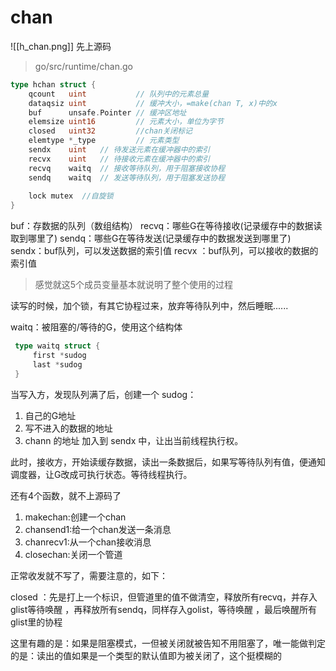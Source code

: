 # chan


![[h_chan.png]]
先上源码


> go/src/runtime/chan.go

```go
type hchan struct {
	qcount   uint           // 队列中的元素总量
	dataqsiz uint           // 缓冲大小，=make(chan T, x)中的x
	buf      unsafe.Pointer // 缓冲区地址
	elemsize uint16         // 元素大小，单位为字节
	closed   uint32         //chan关闭标记
	elemtype *_type         // 元素类型
	sendx    uint   // 待发送元素在缓冲器中的索引
	recvx    uint   // 待接收元素在缓冲器中的索引
	recvq    waitq  // 接收等待队列，用于阻塞接收协程
	sendq    waitq  // 发送等待队列，用于阻塞发送协程
	
	lock mutex  //自旋锁
}
```


buf：存数据的队列（数组结构）
recvq：哪些G在等待接收(记录缓存中的数据读取到哪里了)
sendq：哪些G在等待发送(记录缓存中的数据发送到哪里了)
sendx：buf队列，可以发送数据的索引值
recvx ：buf队列，可以接收的数据的索引值

>感觉就这5个成员变量基本就说明了整个使用的过程

读写的时候，加个锁，有其它协程过来，放弃等待队列中，然后睡眠......


waitq：被阻塞的/等待的G，使用这个结构体

```go
 type waitq struct {
     first *sudog
     last *sudog
 }
```


当写入方，发现队列满了后，创建一个 sudog：
1. 自己的G地址
2. 写不进入的数据的地址
3. chann 的地址
加入到 sendx 中，让出当前线程执行权。

此时，接收方，开始读缓存数据，读出一条数据后，如果写等待队列有值，便通知调度器，让G改成可执行状态。等待线程执行。


还有4个函数，就不上源码了

1. makechan:创建一个chan
2. chansend1:给一个chan发送一条消息
3. chanrecv1:从一个chan接收消息
4. closechan:关闭一个管道



正常收发就不写了，需要注意的，如下：

closed ：先是打上一个标识，但管道里的值不做清空，释放所有recvq，并存入glist等待唤醒 ，再释放所有sendq，同样存入golist，等待唤醒 ，最后唤醒所有glist里的协程

这里有趣的是：如果是阻塞模式，一但被关闭就被告知不用阻塞了，唯一能做判定的是：读出的值如果是一个类型的默认值即为被关闭了，这个挺模糊的


